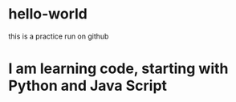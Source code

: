 # hello-world
this is a practice run on github 
# I am learning code, starting with Python and Java Script 
